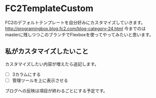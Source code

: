 # FC2TemplateCustom
FC2のデフォルトテンプレートを自分好みにカスタマイズしていきます。
http://programingbox.blog.fc2.com/blog-category-24.html
今までのはmasterに残しつつこのブランチでFlexboxを使ってやってみたいと思います。

## 私がカスタマイズしたいこと
カスタマイズしたい内容が増えたら追記します。
- [ ] 3カラムにする
- [ ] 管理ツールを上に表示させる

ブログへの反映は項目が終わるごとにする予定です。
